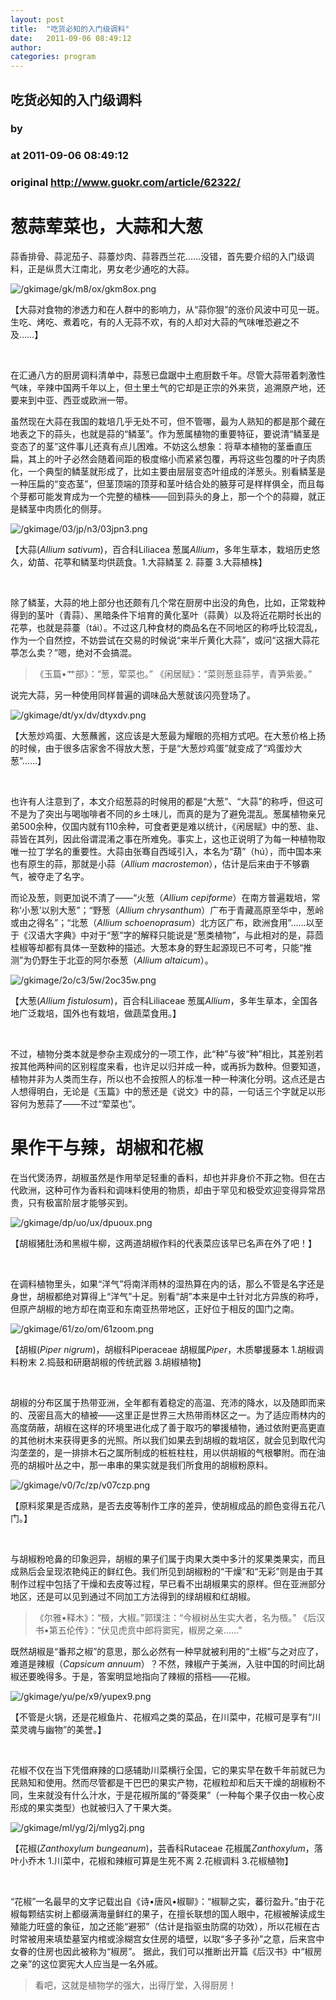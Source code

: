 ```yaml
---
layout: post
title:  "吃货必知的入门级调料"
date:   2011-09-06 08:49:12
author: 
categories: program
---
```


## 吃货必知的入门级调料
### by 
### at 2011-09-06 08:49:12
### original <http://www.guokr.com/article/62322/>

<div>
<div>
<h1>葱蒜荤菜也，大蒜和大葱</h1>
<p>蒜香排骨、蒜泥茄子、蒜薹炒肉、蒜蓉西兰花……没错，首先要介绍的入门级调料，正是纵贯大江南北，男女老少通吃的大蒜。</p>
<img alt="/gkimage/gk/m8/ox/gkm8ox.png" src="http://www.guokr.com/gkimage/gk/m8/ox/gkm8ox.png">
<p>【大蒜对食物的渗透力和在人群中的影响力，从“蒜你狠”的涨价风波中可见一斑。生吃、烤吃、煮着吃，有的人无蒜不欢，有的人却对大蒜的气味唯恐避之不及……】</p>
<div>
<div><br></div>
</div>
<p>在汇通八方的厨房调料清单中，蒜葱已盘踞中土庖厨数千年。尽管大蒜带着刺激性气味，辛辣中国两千年以上，但土里土气的它却是正宗的外来货，追溯原产地，还要来到中亚、西亚或欧洲一带。</p>
<p>虽然现在大蒜在我国的栽培几乎无处不可，但不管哪，最为人熟知的都是那个藏在地表之下的蒜头，也就是蒜的“鳞茎”。作为葱属植物的重要特征，要说清“鳞茎是变态了的茎”这件事儿还真有点儿困难。不妨这么想象：将草本植物的茎垂直压扁，其上的叶子必然会随着间距的极度缩小而紧紧包覆，再将这些包覆的叶子肉质化，一个典型的鳞茎就形成了，比如主要由层层变态叶组成的洋葱头。别看鳞茎是一种压扁的“变态茎”，但茎顶端的顶芽和茎叶结合处的腋芽可是样样俱全，而且每个芽都可能发育成为一个完整的植株——回到蒜头的身上，那一个个的蒜瓣，就正是鳞茎中肉质化的侧芽。</p>
<img alt="/gkimage/03/jp/n3/03jpn3.png" src="http://www.guokr.com/gkimage/03/jp/n3/03jpn3.png">
<p>【大蒜(<em>Allium sativum</em>)，百合科Liliacea 葱属<em>Allium</em>，多年生草本，栽培历史悠久，幼苗、花葶和鳞茎均供蔬食。1.大蒜鳞茎 2. 蒜薹 3.大蒜植株】</p>
<div>
<div><br></div>
</div>
<p>除了鳞茎，大蒜的地上部分也还颇有几个常在厨房中出没的角色，比如，正常栽种得到的茎叶（青蒜）、黑暗条件下培育的黄化茎叶（蒜黄）以及将近花期时长出的花葶，也就是蒜薹（tái）。不过这几种食材的商品名在不同地区的称呼比较混乱，作为一个自然控，不妨尝试在交易的时候说“来半斤黄化大蒜”，或问“这捆大蒜花葶怎么卖？”嗯，绝对不会搞混。</p>
<blockquote>
《玉篇•艹部》：“葱，荤菜也。”
《闲居赋》：“菜则葱韭蒜芋，青笋紫姜。”</blockquote>
<p>说完大蒜，另一种使用同样普遍的调味品大葱就该闪亮登场了。</p>
<img alt="/gkimage/dt/yx/dv/dtyxdv.png" src="http://www.guokr.com/gkimage/dt/yx/dv/dtyxdv.png">
<p>【大葱炒鸡蛋、大葱蘸酱，这应该是大葱最为耀眼的亮相方式吧。在大葱价格上扬的时候，由于很多店家舍不得放大葱，于是“大葱炒鸡蛋”就变成了“鸡蛋炒大葱”……】</p>
<div>
<div><br></div>
</div>
<p>也许有人注意到了，本文介绍葱蒜的时候用的都是“大葱”、“大蒜”的称呼，但这可不是为了突出与喝咖啡者不同的乡土味儿，而真的是为了避免混乱。葱属植物亲兄弟500余种，仅国内就有110余种，可食者更是难以统计，《闲居赋》中的葱、韭、蒜皆在其列，因此俗谓混淆之事在所难免。事实上，这也正说明了为每一种植物取唯一拉丁学名的重要性。大蒜由张骞自西域引入，本名为“葫”（hú），而中国本来也有原生的蒜，那就是小蒜（<em>Allium macrostemon</em>），估计是后来由于不够霸气，被夺走了名字。</p>
<p>而论及葱，则更加说不清了——“火葱（<em>Allium cepiforme</em>）在南方普遍栽培，常称‘小葱’以别大葱”；“野葱（<em>Allium chrysanthum</em>）广布于青藏高原至华中，葱岭或由之得名”；“北葱（<em>Allium schoenoprasum</em>）北方区广布，欧洲食用”……以至于《汉语大字典》中对于“葱”字的解释只能说是“葱类植物”，与此相对的是，蒜茴桂椒等却都有具体一至数种的描述。大葱本身的野生起源现已不可考，只能“推测”为仍野生于北亚的阿尔泰葱（<em>Allium altaicum</em>）。</p>
<img alt="/gkimage/2o/c3/5w/2oc35w.png" src="http://www.guokr.com/gkimage/2o/c3/5w/2oc35w.png">
<p>【大葱(<em>Allium fistulosum</em>)，百合科Liliaceae 葱属<em>Allium</em>，多年生草本，全国各地广泛栽培，国外也有栽培，做蔬菜食用。】</p>
<div>
<div><br></div>
</div>
<p>不过，植物分类本就是参杂主观成分的一项工作，此“种”与彼“种”相比，其差别若按其他两种间的区别程度来看，也许足以归并成一种，或再拆为数种。但要知道，植物并非为人类而生存，所以也不会按照人的标准一种一种演化分明。这点还是古人想得明白，无论是《玉篇》中的葱还是《说文》中的蒜，一句话三个字就足以形容何为葱蒜了——不过“荤菜也”。</p>
</div>
<div>
<h1>果作干与辣，胡椒和花椒</h1>
<p>在当代煲汤界，胡椒虽然是作用举足轻重的香料，却也并非身价不菲之物。但在古代欧洲，这种可作为香料和调味料使用的物质，却由于罕见和极受欢迎变得异常昂贵，只有极富阶层才能够买到。</p>
<img alt="/gkimage/dp/uo/ux/dpuoux.png" src="http://www.guokr.com/gkimage/dp/uo/ux/dpuoux.png">
<p>【胡椒猪肚汤和黑椒牛柳，这两道胡椒作料的代表菜应该早已名声在外了吧！】</p>
<div>
<div><br></div>
</div>
<p>在调料植物里头，如果“洋气”将南洋雨林的湿热算在内的话，那么不管是名字还是身世，胡椒都绝对算得上“洋气”十足。别看“胡”本来是中土针对北方异族的称呼，但原产胡椒的地方却在南亚和东南亚热带地区，正好位于相反的国门之南。</p>
<img alt="/gkimage/61/zo/om/61zoom.png" src="http://www.guokr.com/gkimage/61/zo/om/61zoom.png">
<p>【胡椒(<em>Piper nigrum</em>)，胡椒科Piperaceae 胡椒属<em>Piper</em>，木质攀援藤本 1.胡椒调料粉末 2.捣鼓和研磨胡椒的传统武器 3.胡椒植物】</p>
<div>
<div><br></div>
</div>
<p>胡椒的分布区属于热带亚洲，全年都有着稳定的高温、充沛的降水，以及随即而来的、茂密且高大的植被——这里正是世界三大热带雨林区之一。为了适应雨林内的高度荫蔽，胡椒在这样的环境里进化成了善于取巧的攀援植物，通过依附更高更直的其他树木来获得更多的光照。所以我们如果去到胡椒的栽培区，就会见到取代沟沟垄垄的，是一排排木石之属所制成的桩桩柱柱，用以供胡椒的气根攀附。而在油亮的胡椒叶丛之中，那一串串的果实就是我们所食用的胡椒粉原料。</p>
<img alt="/gkimage/v0/7c/zp/v07czp.png" src="http://www.guokr.com/gkimage/v0/7c/zp/v07czp.png">
<p>【原料浆果是否成熟，是否去皮等制作工序的差异，使胡椒成品的颜色变得五花八门。】</p>
<div>
<div><br></div>
</div>
<p>与胡椒粉呛鼻的印象迥异，胡椒的果子们属于肉果大类中多汁的浆果类果实，而且成熟后会呈现浓艳纯正的鲜红色。我们所见到胡椒粉的“干燥”和“无彩”则是由于其制作过程中包括了干燥和去皮等过程，早已看不出胡椒果实的原样。但在亚洲部分地区，还是可以见到通过不同加工方法得到的绿胡椒和红胡椒。</p>
<blockquote>
《尔雅•释木》：“檓，大椒。”郭璞注：“今椒树丛生实大者，名为檓。”
《后汉书•第五伦传》：“伏见虎贲中郎将窦宪，椒房之亲……”</blockquote>
<p>既然胡椒是“番邦之椒”的意思，那么必然有一种早就被利用的“土椒”与之对应了，难道是辣椒（<em>Capsicum annuum</em>）？不然，辣椒产于美洲，入驻中国的时间比胡椒还要晚得多。于是，答案明显地指向了辣椒的搭档——花椒。</p>
<img alt="/gkimage/yu/pe/x9/yupex9.png" src="http://www.guokr.com/gkimage/yu/pe/x9/yupex9.png">
<p>【不管是火锅，还是花椒鱼片、花椒鸡之类的菜品，在川菜中，花椒可是享有“川菜灵魂与幽物”的美誉。】</p>
<div>
<div><br></div>
</div>
<p>花椒不仅在当下凭借麻辣的口感辅助川菜横行全国，它的果实早在数千年前就已为民熟知和使用。然而尽管都是干巴巴的果实产物，花椒粒却和后天干燥的胡椒粉不同，生来就没有什么汁水，于是花椒所属的“蓇葖果”（一种每个果子仅由一枚心皮形成的果实类型）也就被归入了干果大类。</p>
<img alt="/gkimage/ml/yg/2j/mlyg2j.png" src="http://www.guokr.com/gkimage/ml/yg/2j/mlyg2j.png">
<p>【花椒(<em>Zanthoxylum bungeanum</em>)，芸香科Rutaceae 花椒属<em>Zanthoxylum</em>，落叶小乔木 1.川菜中，花椒和辣椒可算是生死不离 2.花椒调料 3.花椒植物】</p>
<div>
<div><br></div>
</div>
<p>“花椒”一名最早的文字记载出自《诗•唐风•椒聊》：“椒聊之实，蕃衍盈升。”由于花椒每颗结实树上都缀满海量鲜红的果子，在擅长联想的国人眼中，花椒被解读成生殖能力旺盛的象征，加之还能“避邪”（估计是指驱虫防腐的功效），所以花椒在古时常被用来填垫墓室内棺或涂糊宫女住房的墙壁，以取“多子多孙”之意，后来宫中女眷的住房也因此被称为“椒房”。
据此，我们可以推断出开篇《后汉书》中“椒房之亲”的这位窦宪大人应当是一名外戚。</p>
<blockquote>
看吧，这就是植物学的强大，出得厅堂，入得厨房！</blockquote>
</div>
</div>